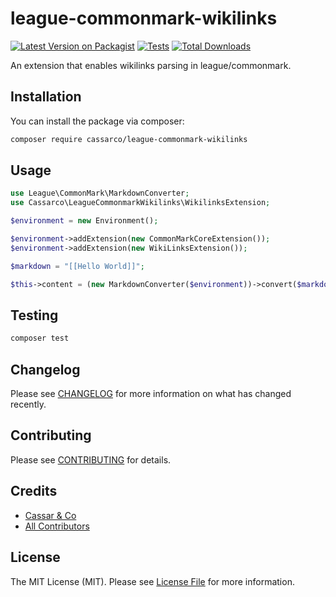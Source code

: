 # league-commonmark-wikilinks

[![Latest Version on Packagist](https://img.shields.io/packagist/v/cassarco/league-commonmark-wikilinks.svg?style=flat-square)](https://packagist.org/packages/cassarco/league-commonmark-wikilinks)
[![Tests](https://img.shields.io/github/actions/workflow/status/cassarco/league-commonmark-wikilinks/run-tests.yml?branch=main&label=tests&style=flat-square)](https://github.com/cassarco/league-commonmark-wikilinks/actions/workflows/run-tests.yml)
[![Total Downloads](https://img.shields.io/packagist/dt/cassarco/league-commonmark-wikilinks.svg?style=flat-square)](https://packagist.org/packages/cassarco/league-commonmark-wikilinks)

An extension that enables wikilinks parsing in league/commonmark.

## Installation

You can install the package via composer:

```bash
composer require cassarco/league-commonmark-wikilinks
```

## Usage

```php
use League\CommonMark\MarkdownConverter;
use Cassarco\LeagueCommonmarkWikilinks\WikilinksExtension;

$environment = new Environment();

$environment->addExtension(new CommonMarkCoreExtension());
$environment->addExtension(new WikiLinksExtension());

$markdown = "[[Hello World]]";

$this->content = (new MarkdownConverter($environment))->convert($markdown);
```

## Testing

```bash
composer test
```

## Changelog

Please see [CHANGELOG](CHANGELOG.md) for more information on what has changed recently.

## Contributing

Please see [CONTRIBUTING](https://github.com/spatie/.github/blob/main/CONTRIBUTING.md) for details.

## Credits

- [Cassar & Co](https://github.com/cassarco)
- [All Contributors](../../contributors)

## License

The MIT License (MIT). Please see [License File](LICENSE.md) for more information.
